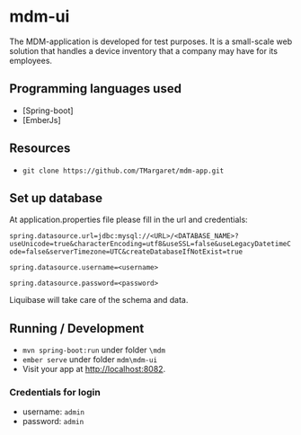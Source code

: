 # mdm-ui

The MDM-application is developed for test purposes. 
It is a small-scale web solution that handles a device inventory that a company may have for its employees.

## Programming languages used

* [Spring-boot]
* [EmberJs]

## Resources

* `git clone https://github.com/TMargaret/mdm-app.git`

## Set up database

At application.properties file please fill in the url and credentials:

`spring.datasource.url=jdbc:mysql://<URL>/<DATABASE_NAME>?useUnicode=true&characterEncoding=utf8&useSSL=false&useLegacyDatetimeCode=false&serverTimezone=UTC&createDatabaseIfNotExist=true`

`spring.datasource.username=<username>`

`spring.datasource.password=<password>`

Liquibase will take care of the schema and data.

## Running / Development

* `mvn spring-boot:run`   under folder `\mdm`
* `ember serve`           under folder `mdm\mdm-ui`
* Visit your app at [http://localhost:8082](http://localhost:8082).

### Credentials for login

* username: `admin`
* password: `admin`
